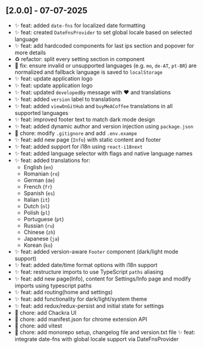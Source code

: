 ## [2.0.0] - 07-07-2025

- ✨ feat: added `date-fns` for localized date formatting
- ✨ feat: created `DateFnsProvider` to set global locale based on selected language
- ✨ feat: add hardcoded components for last ips section and popover for more details
- ♻️ refactor: split every setting section in component
- 🐞 fix: ensure invalid or unsupported languages (e.g. `mo`, `de-AT`, `pt-BR`) are normalized and fallback language is saved to `localStorage`
- ✨ feat: update application logo
- ✨ feat: update application logo
- ✨ feat: updated `developedBy` message with ❤️ and translations
- ✨ feat: added `version` label to translations
- ✨ feat: added `viewOnGitHub` and `buyMeACoffee` translations in all supported languages
- ✨ feat: improved footer text to match dark mode design
- ✨ feat: added dynamic author and version injection using `package.json`
- 🔧 chore: modify `.gitignore` and add `.env.exampe`
- ✨ feat: add new page (`Info`) with static content and footer
- ✨ feat: added support for i18n using `react-i18next`
- ✨ feat: added language selector with flags and native language names
- ✨ feat: added translations for:
  - English (`en`)
  - Romanian (`ro`)
  - German (`de`)
  - French (`fr`)
  - Spanish (`es`)
  - Italian (`it`)
  - Dutch (`nl`)
  - Polish (`pl`)
  - Portuguese (`pt`)
  - Russian (`ru`)
  - Chinese (`zh`)
  - Japanese (`ja`)
  - Korean (`ko`)
- ✨ feat: added version-aware `Footer` component (dark/light mode support)
- ✨ feat: added date/time format options with i18n support
- ✨ feat: restructure imports to use TypeScript `paths` aliasing
- ✨ feat: add new page(Info), content for Settings/Info page and modify imports using typescript paths
- ✨ feat: add routing(home and settings)
- ✨ feat: add functionality for dark/light/system theme
- ✨ feat: add redux/redux-persist and initial state for settings
- 🔧 chore: add Chackra UI
- 🔧 chore: add manifest.json for chrome extension API
- 🔧 chore: add vitest
- 🔧 chore: add monorepo setup, changelog file and version.txt file
✨ feat: integrate date-fns with global locale support via DateFnsProvider